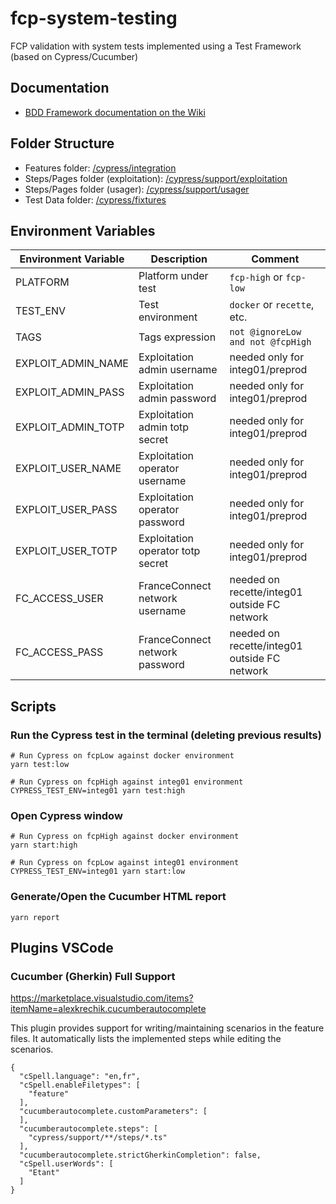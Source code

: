 # fcp-system-testing

FCP validation with system tests implemented using a Test Framework (based on Cypress/Cucumber)

## Documentation

- [BDD Framework documentation on the Wiki](https://gitlab.dev-franceconnect.fr/france-connect/documentation/-/wikis/Produits/Tests/Framework-BDD/Introduction)

## Folder Structure

- Features folder: [/cypress/integration](./cypress/integration)
- Steps/Pages folder (exploitation): [/cypress/support/exploitation](./cypress/support/exploitation)
- Steps/Pages folder (usager): [/cypress/support/usager](./cypress/support/usager)
- Test Data folder: [/cypress/fixtures](./cypress/fixtures)

## Environment Variables

| Environment Variable | Description                       | Comment                                      |
| -------------------- | --------------------------------- | -------------------------------------------- |
| PLATFORM             | Platform under test               | `fcp-high` or `fcp-low`                      |
| TEST_ENV             | Test environment                  | `docker` or `recette`, etc.                  |
| TAGS                 | Tags expression                   | `not @ignoreLow and not @fcpHigh`            |
| EXPLOIT_ADMIN_NAME   | Exploitation admin username       | needed only for integ01/preprod              |
| EXPLOIT_ADMIN_PASS   | Exploitation admin password       | needed only for integ01/preprod              |
| EXPLOIT_ADMIN_TOTP   | Exploitation admin totp secret    | needed only for integ01/preprod              |
| EXPLOIT_USER_NAME    | Exploitation operator username    | needed only for integ01/preprod              |
| EXPLOIT_USER_PASS    | Exploitation operator password    | needed only for integ01/preprod              |
| EXPLOIT_USER_TOTP    | Exploitation operator totp secret | needed only for integ01/preprod              |
| FC_ACCESS_USER       | FranceConnect network username    | needed on recette/integ01 outside FC network |
| FC_ACCESS_PASS       | FranceConnect network password    | needed on recette/integ01 outside FC network |

## Scripts

### Run the Cypress test in the terminal (deleting previous results)

```
# Run Cypress on fcpLow against docker environment
yarn test:low

# Run Cypress on fcpHigh against integ01 environment
CYPRESS_TEST_ENV=integ01 yarn test:high
```

### Open Cypress window

```
# Run Cypress on fcpHigh against docker environment
yarn start:high

# Run Cypress on fcpLow against integ01 environment
CYPRESS_TEST_ENV=integ01 yarn start:low
```

### Generate/Open the Cucumber HTML report

```
yarn report
```

## Plugins VSCode

### Cucumber (Gherkin) Full Support

https://marketplace.visualstudio.com/items?itemName=alexkrechik.cucumberautocomplete

This plugin provides support for writing/maintaining scenarios in the feature files.
It automatically lists the implemented steps while editing the scenarios.

```
{
  "cSpell.language": "en,fr",
  "cSpell.enableFiletypes": [
    "feature"
  ],
  "cucumberautocomplete.customParameters": [
  ],
  "cucumberautocomplete.steps": [
    "cypress/support/**/steps/*.ts"
  ],
  "cucumberautocomplete.strictGherkinCompletion": false,
  "cSpell.userWords": [
    "Etant"
  ]
}
```
